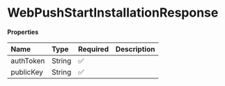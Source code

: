 # WebPushStartInstallationResponse

**Properties**

| Name      | Type   | Required | Description |
| :-------- | :----- | :------- | :---------- |
| authToken | String | ✅       |             |
| publicKey | String | ✅       |             |
